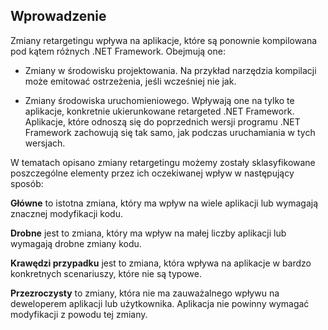 ## <a name="introduction"></a>Wprowadzenie
Zmiany retargetingu wpływa na aplikacje, które są ponownie kompilowana pod kątem różnych .NET Framework. Obejmują one:

* Zmiany w środowisku projektowania. Na przykład narzędzia kompilacji może emitować ostrzeżenia, jeśli wcześniej nie jak.

* Zmiany środowiska uruchomieniowego. Wpływają one na tylko te aplikacje, konkretnie ukierunkowane retargeted .NET Framework. Aplikacje, które odnoszą się do poprzednich wersji programu .NET Framework zachowują się tak samo, jak podczas uruchamiania w tych wersjach.

W tematach opisano zmiany retargetingu możemy zostały sklasyfikowane poszczególne elementy przez ich oczekiwanej wpływ w następujący sposób:

**Główne** to istotna zmiana, który ma wpływ na wiele aplikacji lub wymagają znacznej modyfikacji kodu.

**Drobne** jest to zmiana, który ma wpływ na małej liczby aplikacji lub wymagają drobne zmiany kodu.

**Krawędzi przypadku** jest to zmiana, która wpływa na aplikacje w bardzo konkretnych scenariuszy, które nie są typowe.

**Przezroczysty** to zmiany, która nie ma zauważalnego wpływu na deweloperem aplikacji lub użytkownika. Aplikacja nie powinny wymagać modyfikacji z powodu tej zmiany.

